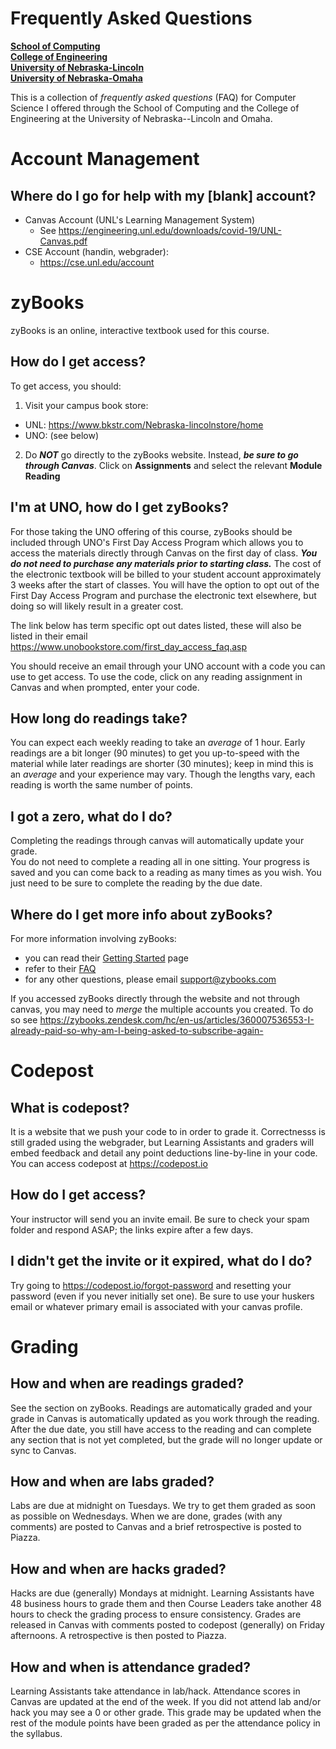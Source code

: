 # Frequently Asked Questions
**[School of Computing](https://computing.unl.edu/)**  
**[College of Engineering](https://engineering.unl.edu/)**  
**[University of Nebraska-Lincoln](https://unl.edu)**  
**[University of Nebraska-Omaha](https://http://unomaha.edu/)**  

This is a collection of *frequently asked questions* (FAQ) for
Computer Science I offered through the School of Computing and
the College of Engineering at the University of Nebraska--Lincoln
and Omaha.

# Account Management

## Where do I go for help with my [blank] account?

* Canvas Account (UNL's Learning Management System)
  * See https://engineering.unl.edu/downloads/covid-19/UNL-Canvas.pdf
* CSE Account (handin, webgrader):
  * https://cse.unl.edu/account

# zyBooks

zyBooks is an online, interactive textbook used for this course.

## How do I get access?

To get access, you should:

1. Visit your campus book store:
 * UNL: https://www.bkstr.com/Nebraska-lincolnstore/home
 * UNO: (see below)
2. Do ***NOT*** go directly to the zyBooks website.  Instead,
***be sure to go through Canvas***.  Click on **Assignments** and
select the relevant **Module Reading**

## I'm at UNO, how do I get zyBooks?

For those taking the UNO offering of this course, zyBooks should be included
through UNO's First Day Access Program which allows you to access the materials
directly through Canvas on the first day of class.  ***You do not need to purchase
any materials prior to starting class.***  The cost of the electronic textbook
will be billed to your student account approximately 3 weeks after the start
of classes. You will have the option to opt out of the First Day Access
Program and purchase the electronic text elsewhere, but doing so will likely
result in a greater cost.

The link below has term specific opt out dates listed, these will also be
listed in their email
https://www.unobookstore.com/first_day_access_faq.asp

You should receive an email through your UNO account with a code you
can use to get access.  To use the code, click on any reading assignment
in Canvas and when prompted, enter your code.

## How long do readings take?

You can expect each weekly reading to take an *average* of 1 hour.  Early
readings are a bit longer (90 minutes) to get you up-to-speed with the
material while later readings are shorter (30 minutes); keep in mind this
is an *average* and your experience may vary.  Though the lengths vary,
each reading is worth the same number of points.

## I got a zero, what do I do?

Completing the readings through canvas will automatically update your grade.  
You do not need to complete a reading all in one sitting.  Your progress is
saved and you can come back to a reading as many times as you wish.  You
just need to be sure to complete the reading by the due date.  

## Where do I get more info about zyBooks?

For more information involving zyBooks:

* you can read their [Getting Started](https://zybooks.zendesk.com/hc/en-us/articles/360008562913-Students-Getting-started) page
* refer to their [FAQ](https://zybooks.zendesk.com/hc/en-us/categories/360004050694-Students)
* for any other questions, please email [support@zybooks.com](support@zybooks.com)

If you accessed zyBooks directly through the website and not through
canvas, you may need to *merge* the multiple accounts you created.
To do so see https://zybooks.zendesk.com/hc/en-us/articles/360007536553-I-already-paid-so-why-am-I-being-asked-to-subscribe-again-

# Codepost

## What is codepost?

It is a website that we push your code to in order to grade it.  Correctnesss
is still graded using the webgrader, but Learning Assistants and graders will
embed feedback and detail any point deductions line-by-line in your code.
You can access codepost at https://codepost.io

## How do I get access?

Your instructor will send you an invite email.  Be sure to check your spam
folder and respond ASAP; the links expire after a few days.

## I didn't get the invite or it expired, what do I do?

Try going to https://codepost.io/forgot-password and resetting your password
(even if you never initially set one).  Be sure to use your huskers email
or whatever primary email is associated with your canvas profile.

# Grading

## How and when are readings graded?

See the section on zyBooks.  Readings are automatically graded and your
grade in Canvas is automatically updated as you work through the reading.
After the due date, you still have access to the reading and can complete
any section that is not yet completed, but the grade will no longer update
or sync to Canvas.

## How and when are labs graded?

Labs are due at midnight on Tuesdays.  We try to get them graded as soon
as possible on Wednesdays.  When we are done, grades (with any comments)
are posted to Canvas and a brief retrospective is posted to Piazza.

## How and when are hacks graded?

Hacks are due (generally) Mondays at midnight. Learning Assistants have
48 business hours to grade them and then Course Leaders take another 48
hours to check the grading process to ensure consistency.  Grades are
released in Canvas with comments posted to codepost (generally) on Friday
afternoons.  A retrospective is then posted to Piazza.

## How and when is attendance graded?

Learning Assistants take attendance in lab/hack.  Attendance scores in
Canvas are updated at the end of the week.  If you did not attend lab
and/or hack you may see a 0 or other grade.  This grade may be updated
when the rest of the module points have been graded as per the attendance
policy in the syllabus.
